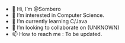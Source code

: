 - 👋 Hi, I’m @Sombero
- 👀 I’m interested in Computer Science.
- 🌱 I’m currently learning C/Java
- 💞️ I’m looking to collaborate on (UNKNOWN)
- 📫 How to reach me : To be updated.

<!---
Sombero/Sombero is a ✨ special ✨ repository because its `README.md` (this file) appears on your GitHub profile.
You can click the Preview link to take a look at your changes.
--->
